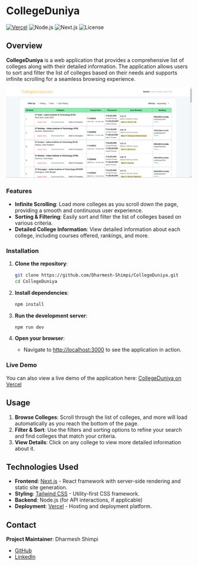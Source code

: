 # CollegeDuniya

[![Vercel](https://vercelbadge.vercel.app/api/murex/college-duniya)](https://college-duniya-murex.vercel.app/) ![Node.js](https://img.shields.io/badge/Node.js-16.x-brightgreen) ![Next.js](https://img.shields.io/badge/Next.js-12.x-black) ![License](https://img.shields.io/badge/license-MIT-blue)

## Overview

**CollegeDuniya** is a web application that provides a comprehensive list of colleges along with their detailed information. The application allows users to sort and filter the list of colleges based on their needs and supports infinite scrolling for a seamless browsing experience.

![CollegeDuniya Screenshot](https://github.com/Dharmesh-Shimpi/CollegeDuniya/blob/master/Screenshot%202024-08-16%20130143.png)

### Features

- **Infinite Scrolling**: Load more colleges as you scroll down the page, providing a smooth and continuous user experience.
- **Sorting & Filtering**: Easily sort and filter the list of colleges based on various criteria.
- **Detailed College Information**: View detailed information about each college, including courses offered, rankings, and more.

### Installation

1. **Clone the repository**:
    ```bash
    git clone https://github.com/Dharmesh-Shimpi/CollegeDuniya.git
    cd CollegeDuniya
    ```

2. **Install dependencies**:
    ```bash
    npm install
    ```

3. **Run the development server**:
    ```bash
    npm run dev
    ```

4. **Open your browser**:
    - Navigate to [http://localhost:3000](http://localhost:3000) to see the application in action.

### Live Demo

You can also view a live demo of the application here: [CollegeDuniya on Vercel](https://college-duniya-murex.vercel.app/)

## Usage

1. **Browse Colleges**: Scroll through the list of colleges, and more will load automatically as you reach the bottom of the page.
2. **Filter & Sort**: Use the filters and sorting options to refine your search and find colleges that match your criteria.
3. **View Details**: Click on any college to view more detailed information about it.

## Technologies Used

- **Frontend**: [Next.js](https://nextjs.org/) - React framework with server-side rendering and static site generation.
- **Styling**: [Tailwind CSS](https://tailwindcss.com/) - Utility-first CSS framework.
- **Backend**: Node.js (for API interactions, if applicable)
- **Deployment**: [Vercel](https://vercel.com/) - Hosting and deployment platform.

## Contact

**Project Maintainer**: Dharmesh Shimpi

- [GitHub](https://github.com/Dharmesh-Shimpi)
- [LinkedIn](https://www.linkedin.com/in/dharmesh-shimpi/)
